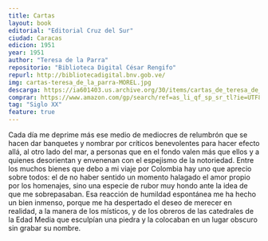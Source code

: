 ```yaml
---
title: Cartas
layout: book
editorial: "Editorial Cruz del Sur"
ciudad: Caracas
edicion: 1951
year: 1951
author: "Teresa de la Parra"
repositorio: "Biblioteca Digital César Rengifo"
repurl: http://bibliotecadigital.bnv.gob.ve/
img: cartas-teresa_de_la_parra-MOREL.jpg
descarga: https://ia601403.us.archive.org/30/items/cartas_de_teresa_de_la_parra_202006/cartas_de_teresa_de_la_parra.pdf
comprar: https://www.amazon.com/gp/search/ref=as_li_qf_sp_sr_tl?ie=UTF8&tag=morelcoop-20&keywords=ifigenia teresa de la parra&index=aps&camp=1789&creative=9325&linkCode=ur2&linkId=7034d7a3080eeafb6967713485d7a51e
tag: "Siglo XX"
feature: true
---
```

 

Cada día me deprime más ese medio de me­diocres de relumbrón que se hacen dar banquetes y nombrar por críticos benevolentes para hacer efecto allá, al otro lado del mar, a personas que en el fondo valen más que ellos y a quienes desorien­tan y envenenan con el espejismo de la notorie­dad. Entre los muchos bienes que debo a mi viaje por Colombia hay uno que aprecio sobre todos: el de no haber sentido un momento halagado el amor propio por los homenajes, sino una especie de rubor muy hondo ante la idea de que me so­brepasaban. Esa reacción de humildad espontánea me ha hecho un bien inmenso, porque me ha des­pertado el deseo de merecer en realidad, a la ma­nera de los místicos, y de los obreros de las cate­drales de la Edad Media que esculpían una piedra y la colocaban en un lugar obscuro sin grabar su nombre.